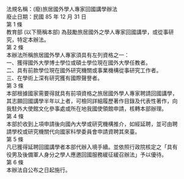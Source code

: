 法規名稱：(廢)旅居國外學人專家回國講學辦法  
廢止日期：民國 85 年 12 月 31 日  
第 1 條  
教育部 (以下簡稱本部) 為鼓勵旅居國外之學人專家回國講學，或從事研  
究，特定本辦法。  
第 2 條  
本辦法所稱旅居國外學人專家須具有左列資格之一：  
一、獲得國外大學博士學位或碩士學位現在國外大學任教者。  
二、具有前款學位現在國外研究機關或事業機構從事研究工作者。  
三、在學術上深有研究獲有國際聲譽者。  
第 3 條  
本部根據國家需要得就具有前項資格之旅居國外學人專家聘請回國講學，  
其志願回國講學半年以上者，可檢同詳細履歷著作目錄及代表性著作，向  
我駐外大使館文化參事處或所在地我國使領館申請，核轉本部辦理。  
第 4 條  
本部於收到上項申請後向國內大學或研究機構推介，如經延聘，並可由聘  
請學校或研究機關代向國家科學委員會申請資聘其來臺。  
第 5 條  
凡已獲得延聘回國講學者本部代辦入境手續。並依照行政院核定之「具有  
役男及後備軍人身分之學人應邀回國服務緩征緩召辦法」予以優待。  
第 6 條  
本辦法自公布之日起施行。  


